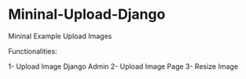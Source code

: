 # Mininal-Upload-Django

Mininal Example Upload Images

Functionalities:

1- Upload Image Django Admin
2- Upload Image Page
3- Resize Image
